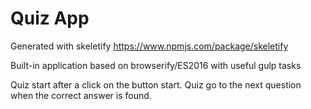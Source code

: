 # Quiz App

Generated with skeletify https://www.npmjs.com/package/skeletify

Built-in application based on browserify/ES2016 with useful gulp tasks

Quiz start after a click on the button start. Quiz go to the next question when the correct answer is found.